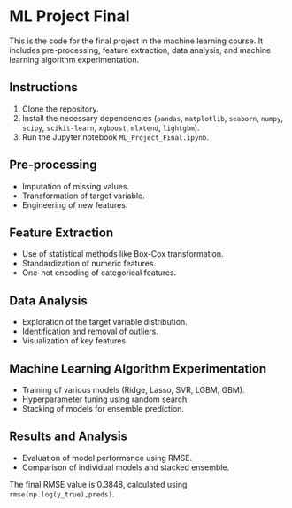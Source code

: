 
# ML Project Final

This is the code for the final project in the machine learning course. It includes pre-processing, feature extraction, data analysis, and machine learning algorithm experimentation.

## Instructions

1. Clone the repository.
2. Install the necessary dependencies (`pandas`, `matplotlib`, `seaborn`, `numpy`, `scipy`, `scikit-learn`, `xgboost`, `mlxtend`, `lightgbm`).
3. Run the Jupyter notebook `ML_Project_Final.ipynb`.

## Pre-processing

- Imputation of missing values.
- Transformation of target variable.
- Engineering of new features.

## Feature Extraction

- Use of statistical methods like Box-Cox transformation.
- Standardization of numeric features.
- One-hot encoding of categorical features.

## Data Analysis

- Exploration of the target variable distribution.
- Identification and removal of outliers.
- Visualization of key features.

## Machine Learning Algorithm Experimentation

- Training of various models (Ridge, Lasso, SVR, LGBM, GBM).
- Hyperparameter tuning using random search.
- Stacking of models for ensemble prediction.

## Results and Analysis

- Evaluation of model performance using RMSE.
- Comparison of individual models and stacked ensemble.

The final RMSE value is 0.3848, calculated using `rmse(np.log(y_true),preds)`.
